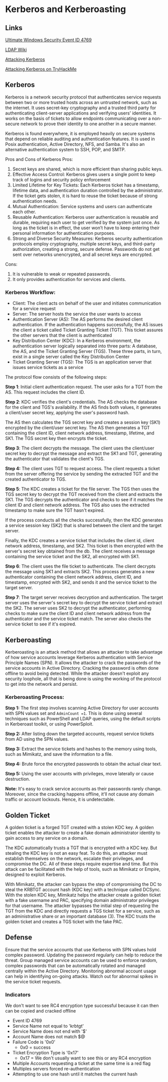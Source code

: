 # Kerberos and Kerberoasting

## Links

[Ultimate Windows Security Event ID 4769](https://www.ultimatewindowssecurity.com/securitylog/encyclopedia/event.aspx?eventID=4769)

[LDAP Wiki](https://ldapwiki.com/wiki/Kerberos%20Encryption%20Types)

[Attacking Kerberos](https://cybersec.th4ntis.com/tryhackme/attacking-kerberos)

[Attacking Kerberos on TryHackMe](https://tryhackme.com/room/attackingkerberos)

## Kerberos

Kerberos is a network security protocol that authenticates service requests between two or more trusted hosts across an untrusted network, such as the internet. It uses secret-key cryptography and a trusted third party for authenticating client-server applications and verifying users' identities. It works on the basis of tickets to allow endpoints communicating over a non-secure network to prove their identity to one another in a secure manner.

Kerberos is found everywhere, it is employed heavily on secure systems that depend on reliable auditing and authentication features. It is used in Posix authentication, Active Directory, NFS, and Samba. It's also an alternative authentication system to SSH, POP, and SMTP.

Pros and Cons of Kerberos Pros:

1. Secret keys are shared, which is more efficient than sharing public keys.
2. Effective Access Control: Kerberos gives users a single point to keep track of logins and security policy enforcement
3. Limited Lifetime for Key Tickets: Each Kerberos ticket has a timestamp, lifetime data, and authentication duration controlled by the administrator. If the ticket gets stolen, it is hard to reuse the ticket because of strong authentication needs.
4. Mutual Authentication: Service systems and users can authenticate each other.
5. Reusable Authentication: Kerberos user authentication is reusable and durable, requiring each user to get verified by the system just once. As long as the ticket is in effect, the user won’t have to keep entering their personal information for authentication purposes.
6. Strong and Diverse Security Measures: Kerberos security authentication protocols employ cryptography, multiple secret keys, and third-party authorization, creating a strong, secure defense. Passwords do not get sent over networks unencrypted, and all secret keys are encrypted.

Cons:

1. It is vulnerable to weak or repeated passwords.
2. It only provides authentication for services and clients.

### Kerberos Workflow:

* Client: The client acts on behalf of the user and initiates communication for a service request
* Server: The server hosts the service the user wants to access
* Authentication Server (AS): The AS performs the desired client authentication. If the authentication happens successfully, the AS issues the client a ticket called Ticket Granting Ticket (TGT). This ticket assures the other servers that the client is authenticated
* Key Distribution Center (KDC): In a Kerberos environment, the authentication server logically separated into three parts: A database, the AS, and the Ticket Granting Server (TGS). These three parts, in turn, exist in a single server called the Key Distribution Center
* Ticket Granting Server (TGS): The TGS is an application server that issues service tickets as a service

The protocol flow consists of the following steps:

**Step 1**: Initial client authentication request. The user asks for a TGT from the AS. This request includes the client ID.

**Step 2**: KDC verifies the client's credentials. The AS checks the database for the client and TGS's availability. If the AS finds both values, it generates a client/user secret key, applying the user's password hash.

The AS then calculates the TGS secret key and creates a session key (SK1) encrypted by the client/user secret key. The AS then generates a TGT containing the client ID, client network address, timestamp, lifetime, and SK1. The TGS secret key then encrypts the ticket.

**Step 3**: The client decrypts the message. The client uses the client/user secret key to decrypt the message and extract the SK1 and TGT, generating the authenticator that validates the client's TGS.

**Step 4:** The client uses TGT to request access. The client requests a ticket from the server offering the service by sending the extracted TGT and the created authenticator to TGS.

**Step 5**: The KDC creates a ticket for the file server. The TGS then uses the TGS secret key to decrypt the TGT received from the client and extracts the SK1. The TGS decrypts the authenticator and checks to see if it matches the client ID and client network address. The TGS also uses the extracted timestamp to make sure the TGT hasn't expired.

If the process conducts all the checks successfully, then the KDC generates a service session key (SK2) that is shared between the client and the target server.

Finally, the KDC creates a service ticket that includes the client id, client network address, timestamp, and SK2. This ticket is then encrypted with the server's secret key obtained from the db. The client receives a message containing the service ticket and the SK2, all encrypted with SK1.

**Step 6**: The client uses the file ticket to authenticate. The client decrypts the message using SK1 and extracts SK2. This process generates a new authenticator containing the client network address, client ID, and timestamp, encrypted with SK2, and sends it and the service ticket to the target server.

**Step 7**: The target server receives decryption and authentication. The target server uses the server's secret key to decrypt the service ticket and extract the SK2. The server uses SK2 to decrypt the authenticator, performing checks to make sure the client ID and client network address from the authenticator and the service ticket match. The server also checks the service ticket to see if it's expired.

## Kerberoasting

Kerberoasting is an attack method that allows an attacker to take advantage of how service accounts leverage Kerberos authentication with Service Principle Names (SPN). It allows the attacker to crack the passwords of the service accounts in Active Directory. Cracking the password is often done offline to avoid being detected. While the attacker doesn't exploit any security loophole, all that is being done is using the working of the protocol to get into the network and persist.

### Kerberoasting Process:

**Step 1:** The first step involves scanning Active Directory for user accounts with SPN values set and `AdminCount =1`. This is done using several techniques such as PowerShell and LDAP queries, using the default scripts in Kerberoast toolkit, or using PowerSploit.

**Step 2:** After listing down the targeted accounts, request service tickets from AD using the SPN values.

**Step 3:** Extract the service tickets and hashes to the memory using tools, such as Mimikatz, and save the information to a file.

**Step 4:** Brute force the encrypted passwords to obtain the actual clear text.

**Step 5:** Using the user accounts with privileges, move laterally or cause destruction.

**Note:** It's easy to crack service accounts as their passwords rarely change. Moreover, since the cracking happens offline, it'll not cause any domain traffic or account lockouts. Hence, it is undetectable.

## Golden Ticket

A golden ticket is a forged TGT created with a stolen KDC key. A golden ticket enables the attacker to create a fake domain administrator identity to gain access to any service on a domain.

The KDC automatically trusts a TGT that is encrypted with a KDC key. But stealing the KDC key is not an easy feat. To do this, an attacker must establish themselves on the network, escalate their privileges, and compromise the DC. All of these steps require expertise and time. But this attack can be facilitated with the help of tools, such as Mimikatz or Empire, designed to exploit Kerberos.

With Mimikatz, the attacker can bypass the step of compromising the DC to steal the KRBTGT account hash (KDC key) with a technique called DCSync. With the stolen KDC key, Mimikatz helps the attacker create a golden ticket with a fake username and PAC, specifying domain administrator privileges for that username. The attacker bypasses the initial step of requesting the TGT from the KDC and directly requests a TGS ticket for a service, such as an administrative share or an important database (3). The KDC trusts the golden ticket and creates a TGS ticket with the fake PAC.

## Defense

Ensure that the service accounts that use Kerberos with SPN values hold complex password. Updating the password regularly can help to reduce the threat. Group managed service accounts can be used to enforce random, complex passwords that can be automatically rotated and managed centrally within the Active Directory. Monitoring abnormal account usage can help in identifying on-going attacks. Watch out for abnormal spikes in the service ticket requests.

### Indicators

We don't want to see RC4 encryption type successful because it can then can be copied and cracked offline

* Event ID 4769
* Service Name not equal to 'krbtgt'
* Service Name does not end with '$'
* Account Name does not match $@
* Failure Code is '0x0'
  * 0x0 = success
* Ticket Encryption Type is '0x17'
  * 0x17 = We don't usually want to see this or any RC4 encryption
* Multiple Accounts requesting a ticket at the same time is a red flag
* Multiples servers forced re-authentication
* Attempting to use one hash until it matches the current hash
